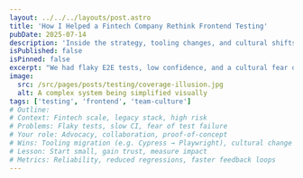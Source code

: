 ```yaml
---
layout: ../../../layouts/post.astro
title: 'How I Helped a Fintech Company Rethink Frontend Testing'
pubDate: 2025-07-14
description: 'Inside the strategy, tooling changes, and cultural shifts that led to more reliable tests.'
isPublished: false
isPinned: false
excerpt: "We had flaky E2E tests, low confidence, and a cultural fear of touching tests. Here's how we fixed it."
image:
  src: /src/pages/posts/testing/coverage-illusion.jpg
  alt: A complex system being simplified visually
tags: ['testing', 'frontend', 'team-culture']
# Outline:
# Context: Fintech scale, legacy stack, high risk
# Problems: Flaky tests, slow CI, fear of test failure
# Your role: Advocacy, collaboration, proof-of-concept
# Wins: Tooling migration (e.g. Cypress → Playwright), cultural change
# Lesson: Start small, gain trust, measure impact
# Metrics: Reliability, reduced regressions, faster feedback loops
---
```


